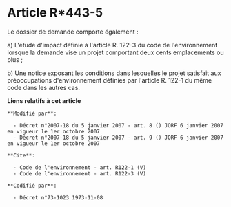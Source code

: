 # Article R*443-5

Le dossier de demande comporte également : 

a) L'étude d'impact définie à l'article R. 122-3 du code de l'environnement lorsque la demande vise un projet comportant deux
cents emplacements ou plus ; 

b) Une notice exposant les conditions dans lesquelles le projet satisfait aux préoccupations d'environnement définies par
l'article R. 122-1 du même code dans les autres cas.

**Liens relatifs à cet article**

	**Modifié par**:

	  - Décret n°2007-18 du 5 janvier 2007 - art. 8 () JORF 6 janvier 2007 en vigueur le 1er octobre 2007
	  - Décret n°2007-18 du 5 janvier 2007 - art. 9 () JORF 6 janvier 2007 en vigueur le 1er octobre 2007

	**Cite**:

	  - Code de l'environnement - art. R122-1 (V)
	  - Code de l'environnement - art. R122-3 (V)

	**Codifié par**:

	  - Décret n°73-1023 1973-11-08
